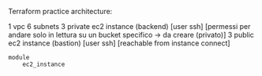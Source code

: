 Terraform practice architecture:

1 vpc
	6 subnets
		3 private
			ec2 instance (backend) [user ssh] [permessi per andare solo in lettura su un bucket specifico -> da creare (privato)]
		3 public
			ec2 instance (bastion) [user ssh] [reachable from instance connect]

	module
		ec2_instance
